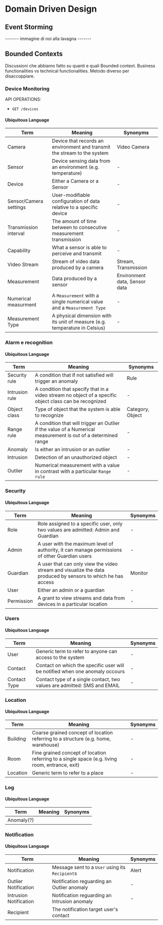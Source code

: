 # Domain Driven Design

## Event Storming

------- immagine di noi alla lavagna -------

## Bounded Contexts

Discussioni che abbiamo fatto su quanti e quali Bounded context.
Business functionalities vs technical functionalities.
Metodo diverso per disaccoppiare.

### Device Monitoring

API OPERATIONS:

-   `GET /devices`

#### Ubiquitous Language

| Term                   | Meaning                                                                     | Synonyms                      |
| ---------------------- | --------------------------------------------------------------------------- | ----------------------------- |
| Camera                 | Device that records an environment and transmit the stream to the system    | Video Camera                  |
| Sensor                 | Device sensing data from an environment (e.g. temperature)                  | -                             |
| Device                 | Either a Camera or a Sensor                                                 | -                             |
| Sensor/Camera settings | User-modifiable configuration of data relative to a specific device         | -                             |
| Transmission interval  | The amount of time between to consecutive measurement transmission          | -                             |
| Capability             | What a sensor is able to perceive and transmit                              | -                             |
| Video Stream           | Stream of video data produced by a camera                                   | Stream, Transmission          |
| Measurement            | Data produced by a sensor                                                   | Environment data, Sensor data |
| Numerical measurment   | A `Measurement` with a single numerical value and a `Measurement Type`      | -                             |
| Measurement Type       | A physical dimension with its unit of measure (e.g. temperature in Celsius) | -                             |

### Alarm e recognition

#### Ubiquitous Language

| Term           | Meaning                                                                                                       | Synonyms         |
| -------------- | ------------------------------------------------------------------------------------------------------------- | ---------------- |
| Security rule  | A condition that if not satisfied will trigger an anomaly                                                     | Rule             |
| Intrusion rule | A condition that specify that in a video stream no object of a specific object class can be recognized        | -                |
| Object class   | Type of object that the system is able to recognize                                                           | Category, Object |
| Range rule     | A condition that will trigger an Outlier if the value of a Numerical measurement is out of a determined range | -                |
| Anomaly        | Is either an intrusion or an outlier                                                                          | -                |
| Intrusion      | Detection of an unauthorized object                                                                           | -                |
| Outlier        | Numerical measurement with a value in contrast with a particular `Range rule`                                 | -                |

### Security

#### Ubiquitous Language

| Term       | Meaning                                                                                                      | Synonyms |
| ---------- | ------------------------------------------------------------------------------------------------------------ | -------- |
| Role       | Role assigned to a specific user, only two values are admitted: Admin and Guardian                           | -        |
| Admin      | A user with the maximum level of authority, it can manage permissions of other Guardian users                | -        |
| Guardian   | A user that can only view the video stream and visualize the data produced by sensors to which he has access | Monitor  |
| User       | Either an admin or a guardian                                                                                | -        |
| Permission | A grant to view streams and data from devices in a particular location                                       | -        |

### Users

#### Ubiquitous Language

| Term         | Meaning                                                                      | Synonyms |
| ------------ | ---------------------------------------------------------------------------- | -------- |
| User         | Generic term to refer to anyone can access to the system                     | -        |
| Contact      | Contact on which the specific user will be notified when one anomaly occours | -        |
| Contact Type | Contact type of a single contact, two values are admitted: SMS and EMAIL     | -        |

### Location

#### Ubiquitous Language

| Term     | Meaning                                                                                         | Synonyms |
| -------- | ----------------------------------------------------------------------------------------------- | -------- |
| Building | Coarse grained concept of location referring to a structure (e.g. home, warehouse)              | -        |
| Room     | Fine grained concept of location referring to a single space (e.g. living room, entrance, exit) | -        |
| Location | Generic term to refer to a place                                                                | -        |

### Log

#### Ubiquitous Language

| Term       | Meaning | Synonyms |
| ---------- | ------- | -------- |
| Anomaly(?) |         |          |

### Notification

#### Ubiquitous Language

| Term                   | Meaning                                         | Synonyms |
| ---------------------- | ----------------------------------------------- | -------- |
| Notification           | Message sent to a `User` using its `Recipient`s | Alert    |
| Outlier Notification   | Notification reguarding an Outlier anomaly      | -        |
| Intrusion Notification | Notification reguarding an Intrusion anomaly    | -        |
| Recipient              | The notification target user's contact          |          |
